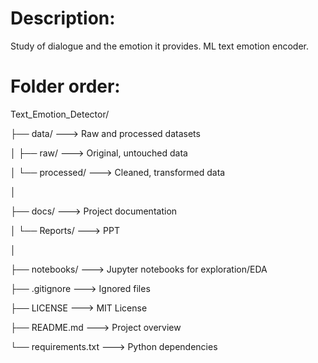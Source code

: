 # Description:
Study of dialogue and the emotion it provides. ML text emotion encoder.

# Folder order:
Text_Emotion_Detector/

├── data/ ---> Raw and processed datasets

│   ├── raw/ ---> Original, untouched data 

│   └── processed/ ---> Cleaned, transformed data

│

├── docs/ ---> Project documentation

│   └── Reports/ ---> PPT

│

├── notebooks/ ---> Jupyter notebooks for exploration/EDA

├── .gitignore ---> Ignored files

├── LICENSE ---> MIT License

├── README.md ---> Project overview

└── requirements.txt ---> Python dependencies 
